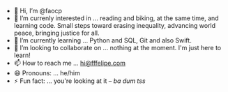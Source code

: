 - 👋 Hi, I’m @faocp
- 👀 I’m currenly interested in ... reading and biking, at the same time, and learning code. Small steps toward erasing inequality, advancing world peace, bringing justice for all.
- 🌱 I’m currently learning ... Python and SQL, Git and also Swift.
- 💞️ I’m looking to collaborate on ... nothing at the moment. I'm just here to learn!
- 📫 How to reach me ... hi@fffelipe.com
- 😄 Pronouns: ... he/him
- ⚡ Fun fact: ... you're looking at it – *ba dum tss*

<!---
faocp/faocp is a ✨ special ✨ repository because its `README.md` (this file) appears on your GitHub profile.
You can click the Preview link to take a look at your changes.
--->
